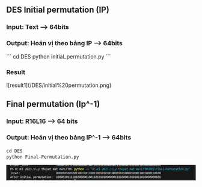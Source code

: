 <h2>DES Initial permutation (IP)</h2>
<h3>Input: Text --> 64bits</h3>
<h3>Output: Hoán vị theo bảng IP  --> 64bits</h3>
```
cd DES
python initial_permutation.py
```
<h3>Result</h3>
![result1](/DES/initial%20permutation.png)

<h2>Final permutation (Ip^-1)</h2>
<h3>Input: R16L16 --> 64 bits</h3>
<h3>Output: Hoán vị theo bảng IP^-1 --> 64bits</h3>

```
cd DES
python Final-Permutation.py
```
![result2](/DES/final%20permutation.png)

